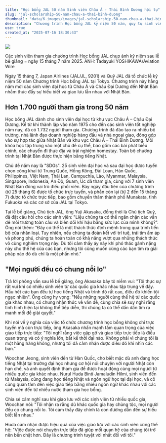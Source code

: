 ```yaml
---
title: "Học bổng JAL 50 năm Sinh viên Châu Á - Thái Bình Dương hội tụ"
slug: "jal-scholarship-50-nam-chau-a-thai-binh-duong"
thumbnail: "data/6.images/images/jal-scholarship-50-nam-chau-a-thai-binh-duong.webp"
description: "Chương trình Học bổng JAL kỷ niệm 50 năm, quy tụ sinh viên tài năng từ Châu Á và Châu Đại Dương, góp phần thúc đẩy giao lưu và hiểu biết lẫn nhau với Nhật Bản, đào tạo nhiều nhân vật quan trọng."
use: true
created_at: "2025-07-16 18:30:43"
---
```


![](/images/20250716-00000003-awire-000-1-view.webp)

Các sinh viên tham gia chương trình Học bổng JAL chụp ảnh kỷ niệm sau lễ bế giảng = ngày 15 tháng 7 năm 2025. ẢNH: Tadayuki YOSHIKAWA/Aviation Wire

Ngày 15 tháng 7, Japan Airlines (JAL/JL, 9201) và Quỹ JAL đã tổ chức lễ kỷ niệm 50 năm Chương trình Học bổng JAL tại Tokyo. Chương trình này hằng năm mời các sinh viên đại học từ Châu Á và Châu Đại Dương đến Nhật Bản nhằm thúc đẩy sự hiểu biết và giao lưu lẫn nhau với Nhật Bản.

## Hơn 1.700 người tham gia trong 50 năm

Học bổng JAL dành cho sinh viên đại học từ khu vực Châu Á – Châu Đại Dương. Kể từ khi thành lập vào năm 1975 cho đến các sinh viên tốt nghiệp năm nay, đã có 1.732 người tham gia. Chương trình đã đào tạo ra nhiều bộ trưởng, nhà lãnh đạo doanh nghiệp hàng đầu và nhà ngoại giao, đóng góp vào sự hợp tác giữa Nhật Bản và khu vực Châu Á – Thái Bình Dương. Mỗi khóa học tập trung vào một chủ đề cụ thể, bao gồm các bài phát biểu chính, các chuyến đi thực địa và trải nghiệm homestay. Toàn bộ chương trình tại Nhật Bản được thực hiện bằng tiếng Nhật.

Chủ đề năm nay là "SDGs". 25 sinh viên đại học và sau đại học được tuyển chọn công khai từ Trung Quốc, Hồng Kông, Đài Loan, Hàn Quốc, Philippines, Việt Nam, Thái Lan, Campuchia, Lào, Myanmar, Malaysia, Singapore, Indonesia, Ấn Độ, Guam, Úc đã tham gia, cùng với 7 sinh viên Nhật Bản đóng vai trò điều phối viên. Bảy ngày đầu tiên của chương trình (từ 25 tháng 6) được tổ chức trực tuyến, và phần còn lại (từ 2 đến 15 tháng 7) được tổ chức trực tiếp, bao gồm chuyến thăm thành phố Munakata, tỉnh Fukuoka và các cơ sở của JAL tại Tokyo.

Tại lễ bế giảng, Chủ tịch JAL, ông Yuji Akasaka, đồng thời là Chủ tịch Quỹ, đã đặt câu hỏi cho các sinh viên: "Liệu chúng ta có thể ngăn chặn các vấn đề môi trường toàn cầu và biến đổi khí hậu bằng sức lực của mình không?". Ông nói thêm: "Đây có thể là một thách thức định mệnh trong quá trình tiến bộ của nhân loại. Tuy nhiên, nếu chúng ta đoàn kết với trí tuệ, trái tim ấm áp và phong phú, chúng ta hoàn toàn có khả năng vượt qua những thách thức vô cùng nghiêm trọng này. Dù tôi cảm thấy áy náy khi phó thác gánh nặng này cho thế hệ của các bạn, nhưng tôi cũng muốn cùng các bạn tìm ra giải pháp nào đó dù chỉ là một phần nhỏ."

## "Mọi người đều có chung nỗi lo"

Trả lời phỏng vấn sau lễ bế giảng, ông Akasaka bày tỏ niềm vui: "Tôi thực sự rất vui khi có nhiều sinh viên từ các quốc gia khác nhau tập trung về đây. Hầu hết các bạn đều tự học tiếng Nhật và trình độ rất cao, điều đó khiến tôi ngạc nhiên". Ông cũng hy vọng: "Nếu những người cùng thế hệ từ các quốc gia khác nhau, có chung nhận thức về vấn đề, cùng chia sẻ suy nghĩ rằng tình hình hiện tại không thể tiếp diễn, thì chúng ta có thể dần dần tìm ra manh mối để giải quyết."

Khi nói về ý nghĩa của việc tổ chức chương trình học bổng không chỉ trực tuyến mà còn trực tiếp, ông Akasaka nhấn mạnh tầm quan trọng của việc giao tiếp trực tiếp: "Tôi nghĩ rằng việc gặp gỡ và giao tiếp trực tiếp là điều quan trọng và có ý nghĩa lớn, bất kể thời đại nào. Không phải vì chúng tôi là một hãng hàng không, nhưng tôi đã cảm nhận được điều đó khi nhìn các bạn."

Woochan Jeong, sinh viên đến từ Hàn Quốc, cho biết mặc dù anh đang học tiếng Nhật tại trường đại học nhưng cơ hội nói chuyện với người Nhật còn hạn chế, và anh quyết định tham gia để được hoạt động cùng mọi người từ nhiều quốc gia khác nhau. Nurul Huda Binti Jamaludin Hilmi, sinh viên đến từ Malaysia, cũng đang học tiếng Nhật và ngôn ngữ học tại đại học, và cô cũng quan tâm đến việc giao tiếp bằng nhiều ngôn ngữ khác nhau với các sinh viên đến từ nhiều nước tham gia học bổng.

Chia sẻ cảm nghĩ sau khi giao lưu với các sinh viên từ nhiều quốc gia, Woochan nói: "Tôi nhận ra rằng dù khác quốc gia hay chủng tộc, mọi người đều có chung nỗi lo. Tôi cảm thấy đây chính là con đường dẫn đến sự hiểu biết lẫn nhau."

Huda cảm nhận được hiệu quả của việc giao lưu với các sinh viên cùng thế hệ: "Việc được nói chuyện trực tiếp đã giúp mối quan hệ của chúng tôi trở nên bền chặt hơn. Đây là chương trình tuyệt vời nhất đối với tôi."
